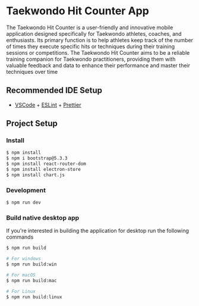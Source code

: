 # Taekwondo Hit Counter App

The Taekwondo Hit Counter is a user-friendly and innovative mobile application designed specifically for Taekwondo athletes, coaches, and enthusiasts. Its primary function is to help athletes keep track of the number of times they execute specific hits or techniques during their training sessions or competitions. The Taekwondo Hit Counter aims to be a reliable training companion for Taekwondo practitioners, providing them with valuable feedback and data to enhance their performance and master their techniques over time

## Recommended IDE Setup

- [VSCode](https://code.visualstudio.com/) + [ESLint](https://marketplace.visualstudio.com/items?itemName=dbaeumer.vscode-eslint) + [Prettier](https://marketplace.visualstudio.com/items?itemName=esbenp.prettier-vscode)

## Project Setup

### Install

```bash
$ npm install
$ npm i bootstrap@5.3.3
$ npm install react-router-dom
$ npm install electron-store
$ npm install chart.js
```

### Development

```bash
$ npm run dev
```

### Build native desktop app
If you're interested in building the application for desktop run the following commands

```bash
$ npm run build

# For windows
$ npm run build:win

# For macOS
$ npm run build:mac

# For Linux
$ npm run build:linux
```